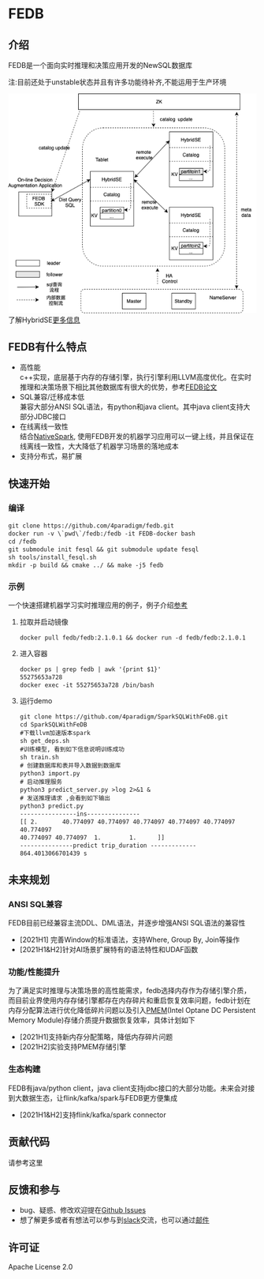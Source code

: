 # FEDB

## 介绍

FEDB是一个面向实时推理和决策应用开发的NewSQL数据库

注:目前还处于unstable状态并且有许多功能待补齐,不能运用于生产环境

![架构图](images/fedb_arch.png)  
了解HybridSE[更多信息](https://github.com/4paradigm/HybridSE)
## FEDB有什么特点
* 高性能  
c++实现，底层基于内存的存储引擎，执行引擎利用LLVM高度优化。在实时推理和决策场景下相比其他数据库有很大的优势，参考[FEDB论文](https://vldb.org/pvldb/vol14/p799-chen.pdf)
* SQL兼容/迁移成本低  
兼容大部分ANSI SQL语法，有python和java client。其中java client支持大部分JDBC接口
* 在线离线一致性  
结合[NativeSpark](https://github.com/4paradigm/NativeSpark), 使用FEDB开发的机器学习应用可以一键上线，并且保证在线离线一致性，大大降低了机器学习场景的落地成本
* 支持分布式，易扩展
## 快速开始
### 编译
```
git clone https://github.com/4paradigm/fedb.git
docker run -v \`pwd\`/fedb:/fedb -it FEDB-docker bash
cd /fedb
git submodule init fesql && git submodule update fesql
sh tools/install_fesql.sh
mkdir -p build && cmake ../ && make -j5 fedb
```
### 示例
一个快速搭建机器学习实时推理应用的例子，例子介绍[参考](https://github.com/4paradigm/SparkSQLWithFeDB)
1. 拉取并启动镜像
    ```
    docker pull fedb/fedb:2.1.0.1 && docker run -d fedb/fedb:2.1.0.1
    ```
2. 进入容器
    ```
    docker ps | grep fedb | awk '{print $1}' 
    55275653a728
    docker exec -it 55275653a728 /bin/bash
    ```
3. 运行demo
    ```
    git clone https://github.com/4paradigm/SparkSQLWithFeDB.git
    cd SparkSQLWithFeDB
    #下载llvm加速版本spark
    sh get_deps.sh
    #训练模型, 看到如下信息说明训练成功
    sh train.sh
    # 创建数据库和表并导入数据到数据库
    python3 import.py
    # 启动推理服务
    python3 predict_server.py >log 2>&1 &
    # 发送推理请求 ,会看到如下输出
    python3 predict.py
    ----------------ins---------------
    [[ 2.       40.774097 40.774097 40.774097 40.774097 40.774097 40.774097
    40.774097 40.774097  1.        1.      ]]
    ---------------predict trip_duration -------------
    864.4013066701439 s
    ```

## 未来规划
### ANSI SQL兼容
FEDB目前已经兼容主流DDL、DML语法，并逐步增强ANSI SQL语法的兼容性
* [2021H1] 完善Window的标准语法，支持Where, Group By, Join等操作
* [2021H1&H2]针对AI场景扩展特有的语法特性和UDAF函数
### 功能/性能提升
为了满足实时推理与决策场景的高性能需求，fedb选择内存作为存储引擎介质，而目前业界使用内存存储引擎都存在内存碎片和重启恢复效率问题，fedb计划在内存分配算法进行优化降低碎片问题以及引入[PMEM](https://www.intel.com/content/www/us/en/architecture-and-technology/optane-dc-persistent-memory.html)(Intel Optane DC Persistent Memory Module)存储介质提升数据恢复效率，具体计划如下
* [2021H1]支持新内存分配策略，降低内存碎片问题
* [2021H2]实验支持PMEM存储引擎
### 生态构建
FEDB有java/python client，java client支持jdbc接口的大部分功能。未来会对接到大数据生态，让flink/kafka/spark与FEDB更方便集成
* [2021H1&H2]支持flink/kafka/spark connector

## 贡献代码
请参考这里
## 反馈和参与
* bug、疑惑、修改欢迎提在[Github Issues](https://github.com/4paradigm/fedb/issues/new)
* 想了解更多或者有想法可以参与到[slack](https://hybridsql-ws.slack.com/archives/C01R7L7AL3W)交流，也可以通过[邮件](mailto:g_fedb_dev@4paradigm.com)

## 许可证
Apache License 2.0
